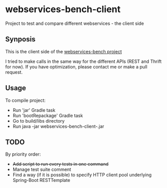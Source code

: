 # webservices-bench-client
 Project to test and compare different webservices - the client side

## Synposis
This is the client side of the [webservices-bench project](https://github.com/vlachenal/webservices-bench)

I tried to make calls in the same way for the different APIs (REST and Thrift for now). If you have optimization, please contact me or make a pull request.

## Usage
To compile project:
 - Run 'jar' Gradle task
 - Run 'bootRepackage' Gradle task
 - Go to build/libs directory
 - Run java -jar webservices-bench-client-<version>.jar <protocol> <number of threads>

## TODO
By priority order:
 - ~~Add script to run every tests in one command~~
 - Manage test suite comment
 - Find a way (if it is possible) to specify HTTP client pool underlying Spring-Boot RESTTemplate
